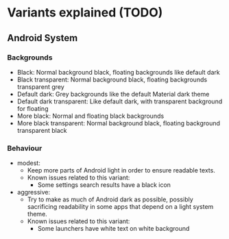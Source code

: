 # Variants explained (TODO)

## Android System
### Backgrounds
- Black:
    Normal background black, floating backgrounds like default dark
- Black transparent:
    Normal background black, floating backgrounds transparent grey
- Default dark:
    Grey backgrounds like the default Material dark theme
- Default dark transparent:
    Like default dark, with transparent background for floating
- More black:
    Normal and floating black backgrounds
- More black transparent:
    Normal background black, floating background transparent black
### Behaviour
- modest:
    - Keep more parts of Android light in order to ensure readable texts.
    - Known issues related to this variant:
        - Some settings search results have a black icon
- aggressive:
    - Try to make as much of Android dark as possible,
        possibly sacrificing readability in some apps that depend on a light system theme.
    - Known issues related to this variant:
        - Some launchers have white text on white background
